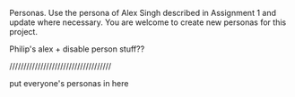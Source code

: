 Personas. Use the persona of Alex Singh described in Assignment 1 and update where necessary. You are welcome to create new personas for this project.

Philip's alex + disable person stuff??

////////////////////////////////////


put everyone's personas in here